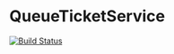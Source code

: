 # QueueTicketService
[![Build Status](https://travis-ci.org/johanaschan/queue-ticket-service.svg?branch=master)](https://travis-ci.org/johanaschan/queue-ticket-service)


